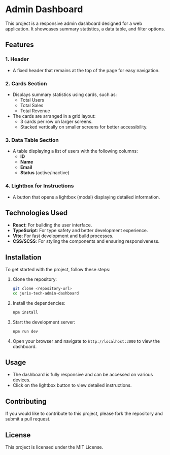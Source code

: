# Admin Dashboard

This project is a responsive admin dashboard designed for a web application. It showcases summary statistics, a data table, and filter options.

## Features

### 1. Header

- A fixed header that remains at the top of the page for easy navigation.

### 2. Cards Section

- Displays summary statistics using cards, such as:
  - Total Users
  - Total Sales
  - Total Revenue
- The cards are arranged in a grid layout:
  - 3 cards per row on larger screens.
  - Stacked vertically on smaller screens for better accessibility.

### 3. Data Table Section

- A table displaying a list of users with the following columns:
  - **ID**
  - **Name**
  - **Email**
  - **Status** (active/inactive)
  
### 4. Lightbox for Instructions

- A button that opens a lightbox (modal) displaying detailed information.

## Technologies Used

- **React**: For building the user interface.
- **TypeScript**: For type safety and better development experience.
- **Vite**: For fast development and build processes.
- **CSS/SCSS**: For styling the components and ensuring responsiveness.

## Installation

To get started with the project, follow these steps:

1. Clone the repository:

   ```bash
   git clone <repository-url>
   cd juris-tech-admin-dashboard
   ```

2. Install the dependencies:

   ```bash
   npm install
   ```

3. Start the development server:

   ```bash
   npm run dev
   ```

4. Open your browser and navigate to `http://localhost:3000` to view the dashboard.

## Usage

- The dashboard is fully responsive and can be accessed on various devices.
- Click on the lightbox button to view detailed instructions.

## Contributing

If you would like to contribute to this project, please fork the repository and submit a pull request.

## License

This project is licensed under the MIT License.
